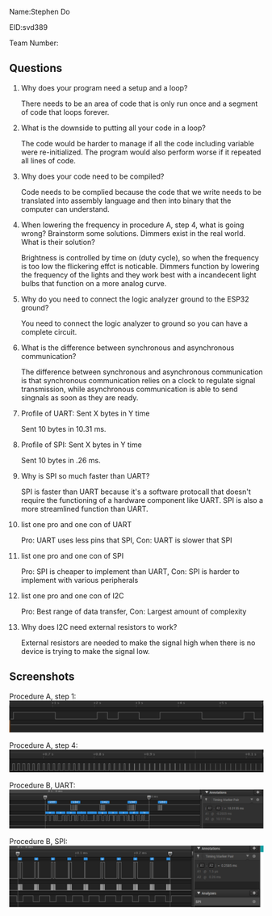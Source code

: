 Name:Stephen Do

EID:svd389

Team Number:

## Questions

1. Why does your program need a setup and a loop?

    There needs to be an area of code that is only run once and a segment of code that loops forever.

2. What is the downside to putting all your code in a loop?

    The code would be harder to manage if all the code including variable were re-initialized. The program would also 
	perform worse if it repeated all lines of code. 

3. Why does your code need to be compiled?

    Code needs to be complied because the code that we write needs to be translated into assembly language and then into binary 
	that the computer can understand.

4. When lowering the frequency in procedure A, step 4, what is going wrong? Brainstorm some solutions. Dimmers exist in the real world. What is their solution?

    Brightness is controlled by time on (duty cycle), so when the frequency is too low the flickering effct is noticable. Dimmers function by lowering the frequency of the lights
	and they work best with a incandecent light bulbs that function on a more analog curve. 

5. Why do you need to connect the logic analyzer ground to the ESP32 ground?

    You need to connect the logic analyzer to ground so you can have a complete circuit. 

6. What is the difference between synchronous and asynchronous communication?

    The difference between synchronous and asynchronous communication is that synchronous communication relies on a clock to regulate signal transmission, while asynchronous 
	communication is able to send singnals as soon as they are ready. 

7. Profile of UART: Sent X bytes in Y time 

    Sent 10 bytes in 10.31 ms.

8. Profile of SPI: Sent X bytes in Y time

    Sent 10 bytes in .26 ms.

9. Why is SPI so much faster than UART?

    SPI is faster than UART because it's a software protocall that doesn't require the functioning of a hardware
	component like UART. SPI is also a more streamlined function than UART.

10. list one pro and one con of UART

    Pro: UART uses less pins that SPI, Con: UART is slower that SPI

11. list one pro and one con of SPI

    Pro: SPI is cheaper to implement than UART, Con: SPI is harder to implement with various peripherals

12. list one pro and one con of I2C

    Pro: Best range of data transfer, Con: Largest amount of complexity

13. Why does I2C need external resistors to work?

    External resistors are needed to make the signal high when there is no device is trying to make the signal low.

## Screenshots

Procedure A, step 1:
![Put path to your image here ->](img/Lab1_FYDE.PNG)

Procedure A, step 4:
![Put path to your image here ->](img/Lab1_7A_FYDE.PNG)

Procedure B, UART:
![Put path to your image here ->](img/Lab1_B1.6_FYDE.PNG)

Procedure B, SPI:
![Put path to your image here ->](img/Lab1_B2.6.PNG)
